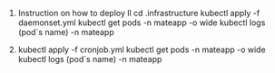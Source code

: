 1. Instruction on  how to deploy 
  ll
  cd .infrastructure
  kubectl apply -f daemonset.yml
  kubectl get pods -n mateapp -o wide
  kubectl logs (pod`s name) -n mateapp

2. kubectl apply -f cronjob.yml
  kubectl get pods -n mateapp -o wide
  kubectl logs (pod`s name) -n mateapp